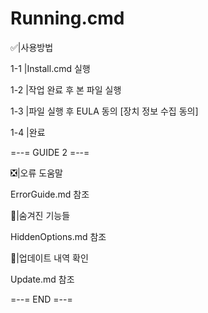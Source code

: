 # Running.cmd

✅|사용방법

1-1 |Install.cmd 실행

1-2 |작업 완료 후 본 파일 실행

1-3 |파일 실행 후 EULA 동의 [장치 정보 수집 동의]

1-4 |완료

=--= GUIDE 2 =--=

❎|오류 도움말

ErrorGuide.md 참조

🛑|숨겨진 기능들

HiddenOptions.md 참조

🔰|업데이트 내역 확인

Update.md 참조

=--= END =--=
